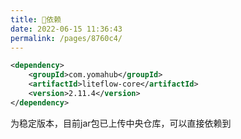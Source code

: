 ```yaml
---
title: 🧬依赖
date: 2022-06-15 11:36:43
permalink: /pages/8760c4/
---
```


```xml
<dependency>
	<groupId>com.yomahub</groupId>
    <artifactId>liteflow-core</artifactId>
	<version>2.11.4</version>
</dependency>
```
为稳定版本，目前jar包已上传中央仓库，可以直接依赖到
